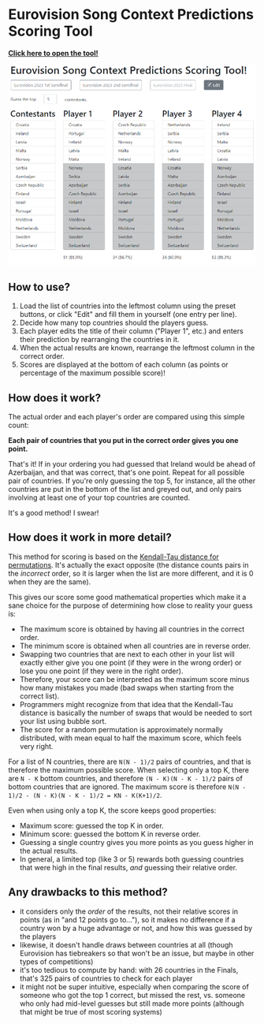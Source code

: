 # Eurovision Song Context Predictions Scoring Tool

**[Click here to open the tool!](https://castux.github.io/kisastudio/)**

[![Screenshot](kisastudio.png)](https://castux.github.io/kisastudio/)

## How to use?

1. Load the list of countries into the leftmost column using the preset buttons, or click "Edit" and fill them in yourself (one entry per line).
2. Decide how many top countries should the players guess.
3. Each player edits the title of their column ("Player 1", etc.) and enters their prediction by rearranging the countries in it.
4. When the actual results are known, rearrange the leftmost column in the correct order.
5. Scores are displayed at the bottom of each column (as points or percentage of the maximum possible score)!

## How does it work?

The actual order and each player's order are compared using this simple count:

**Each pair of countries that you put in the correct order gives you one point.**

That's it! If in your ordering you had guessed that Ireland would be ahead of Azerbaijan, and that was correct, that's one point. Repeat for all possible pair of countries. If you're only guessing the top 5, for instance, all the other countries are put in the bottom of the list and greyed out, and only pairs involving at least one of your top countries are counted.

It's a good method! I swear!

## How does it work in more detail?

This method for scoring is based on the [Kendall-Tau distance for permutations](https://en.wikipedia.org/wiki/Kendall_tau_distance). It's actually the exact opposite (the distance counts pairs in the *incorrect* order, so it is larger when the list are more different, and it is 0 when they are the same).

This gives our score some good mathematical properties which make it a sane choice for the purpose of determining how close to reality your guess is:

- The maximum score is obtained by having all countries in the correct order.
- The minimum score is obtained when all countries are in reverse order.
- Swapping two countries that are next to each other in your list will exactly either give you one point (if they were in the wrong order) or lose you one point (if they were in the right order).
- Therefore, your score can be interpreted as the maximum score minus how many mistakes you made (bad swaps when starting from the correct list).
- Programmers might recognize from that idea that the Kendall-Tau distance is basically the number of swaps that would be needed to sort your list using bubble sort.
- The score for a random permutation is approximately normally distributed, with mean equal to half the maximum score, which feels very right.

For a list of N countries, there are `N(N - 1)/2` pairs of countries, and that is therefore the maximum possible score. When selecting only a top K, there are `N - K` bottom countries, and therefore `(N - K)(N - K - 1)/2` pairs of bottom countries that are ignored. The maximum score is therefore `N(N - 1)/2 - (N - K)(N - K - 1)/2 = KN - K(K+1)/2`.

Even when using only a top K, the score keeps good properties:

- Maximum score: guessed the top K in order.
- Minimum score: guessed the bottom K in reverse order.
- Guessing a single country gives you more points as you guess higher in the actual results.
- In general, a limited top (like 3 or 5) rewards both guessing countries that were high in the final results, *and* guessing their relative order.

## Any drawbacks to this method?

- it considers only the *order* of the results, not their relative scores in points (as in "and 12 points go to..."), so it makes no difference if a country won by a huge advantage or not, and how this was guessed by the players
- likewise, it doesn't handle draws between countries at all (though Eurovision has tiebreakers so that won't be an issue, but maybe in other types of competitions)
- it's too tedious to compute by hand: with 26 countries in the Finals, that's 325 pairs of countries to check for each player
- it might not be super intuitive, especially when comparing the score of someone who got the top 1 correct, but missed the rest, vs. someone who only had mid-level guesses but still made more points (although that might be true of most scoring systems)
